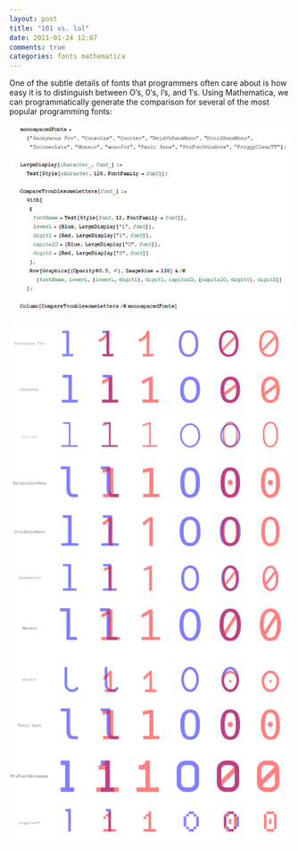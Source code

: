 ```yaml
---
layout: post
title: "101 vs. lol"
date: 2011-01-24 12:07
comments: true
categories: fonts mathematica
---
```

One of the subtle details of fonts that programmers often care about is how easy it is to distinguish between O’s, 0′s, l’s, and 1′s.  Using Mathematica, we can programmatically generate the comparison for several of the most popular programming fonts:

![101 Code](/images/101code.png)

![1s and 0s](/images/1sand0s.png)
